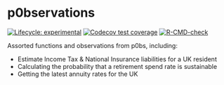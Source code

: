 # p0bservations

<!-- badges: start -->
[![Lifecycle: experimental](https://img.shields.io/badge/lifecycle-experimental-orange.svg)](https://lifecycle.r-lib.org/articles/stages.html)
[![Codecov test coverage](https://codecov.io/gh/p0bs/p0bservations/branch/main/graph/badge.svg)](https://codecov.io/gh/p0bs/p0bservations?branch=main)
[![R-CMD-check](https://github.com/p0bs/p0bservations/actions/workflows/R-CMD-check.yaml/badge.svg)](https://github.com/p0bs/p0bservations/actions/workflows/R-CMD-check.yaml)
<!-- badges: end -->

Assorted functions and observations from p0bs, including:

-   Estimate Income Tax & National Insurance liabilities for a UK resident
-   Calculating the probability that a retirement spend rate is sustainable
-   Getting the latest annuity rates for the UK
